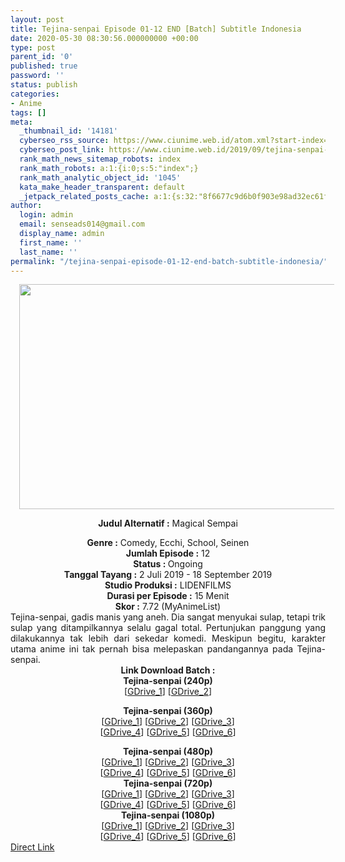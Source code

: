 ```yaml
---
layout: post
title: Tejina-senpai Episode 01-12 END [Batch] Subtitle Indonesia
date: 2020-05-30 08:30:56.000000000 +00:00
type: post
parent_id: '0'
published: true
password: ''
status: publish
categories:
- Anime
tags: []
meta:
  _thumbnail_id: '14181'
  cyberseo_rss_source: https://www.ciunime.web.id/atom.xml?start-index=451&max-results=150
  cyberseo_post_link: https://www.ciunime.web.id/2019/09/tejina-senpai-episode-01-12-end-batch.html
  rank_math_news_sitemap_robots: index
  rank_math_robots: a:1:{i:0;s:5:"index";}
  rank_math_analytic_object_id: '1045'
  kata_make_header_transparent: default
  _jetpack_related_posts_cache: a:1:{s:32:"8f6677c9d6b0f903e98ad32ec61f8deb";a:2:{s:7:"expires";i:1652838142;s:7:"payload";a:0:{}}}
author:
  login: admin
  email: senseads014@gmail.com
  display_name: admin
  first_name: ''
  last_name: ''
permalink: "/tejina-senpai-episode-01-12-end-batch-subtitle-indonesia/"
---
```

<div style="text-align: center;">
<div style="text-align: left;">
<div class="separator" style="clear: both; text-align: center;"><a href="https://1.bp.blogspot.com/-XfcFQax-wkY/XRoJKXMk8dI/AAAAAAAAahE/zZuvC37TiYc3WyXdBsGkvKofWO80xd74gCLcBGAs/s1600/Tejina-senpai.jpg" imageanchor="1" style="margin-left: 1em; margin-right: 1em;"><img border="0" data-original-height="720" data-original-width="1280" height="360" src="{{ site.baseurl }}/assets/2020/05/Tejina-senpai.jpg" width="640" /></a></div>
<p></div>
<p><b>Judul</b><b><b>&nbsp;Alternatif</b>&nbsp;:</b>&nbsp;Magical Sempai</div>
<div style="text-align: center;"><b>Genre :</b>&nbsp;Comedy, Ecchi, School, Seinen</div>
<div style="text-align: center;"><b>Jumlah Episode :</b>&nbsp;12<br /><b>Status :&nbsp;</b>Ongoing<br /><b>Tanggal Tayang :</b>&nbsp;2 Juli 2019 - 18 September 2019<br /><b>Studio Produksi :</b>&nbsp;LIDENFILMS<br /><b>Durasi per Episode :</b>&nbsp;15 Menit</div>
<div style="text-align: center;"><b>Skor :</b>&nbsp;7.72 (MyAnimeList)</div>
<div style="text-align: center;"></div>
<div style="text-align: justify;">Tejina-senpai, gadis manis yang aneh. Dia sangat menyukai sulap, tetapi trik sulap yang ditampilkannya selalu gagal total. Pertunjukan panggung yang dilakukannya tak lebih dari sekedar komedi. Meskipun begitu, karakter utama anime ini tak pernah bisa melepaskan pandangannya pada Tejina-senpai.</div>
<div style="text-align: justify;"></div>
<div style="text-align: justify;"></div>
<div style="text-align: center;">
<div style="text-align: center;"><b>Link Download Batch :</b></div>
<div style="text-align: center;">
<div style="text-align: center;"><b>Tejina-senpai&nbsp;(</b><b>240p</b><b>)</b></div>
<div style="text-align: center;">[<a href="https://drive.google.com/uc?id=1WsjusxWR8e0EOGvINLA5fmbEWrUZpSmf" target="_blank" rel="noopener">GDrive_1</a>] [<a href="https://drive.google.com/uc?id=1PSzg1154Q98OuGPelkLr5zZU6_Gjxant" target="_blank" rel="noopener">GDrive_2</a>]</p>
</div>
<div style="text-align: center;"><b>Tejina-senpai&nbsp;(</b><b>360p</b><b>)</b></div>
<div style="text-align: center;">[<a href="https://drive.google.com/uc?id=1d2l41LngLqSmAl74TNMd8oUh3p1tF3iS" target="_blank" rel="noopener">GDrive_1</a>] [<a href="https://drive.google.com/uc?id=1zcchgJVV0gZL4cUo3VaMe8-Pf3hQgU1U" target="_blank" rel="noopener">GDrive_2</a>] [<a href="https://drive.google.com/uc?id=1xx6YdcBzl8pmelb3QUrsOIWHm3SI_Ma_" target="_blank" rel="noopener">GDrive_3</a>]<br />[<a href="https://drive.google.com/uc?id=1PuQHqArfQr60FLsdsIK0qryQm98pLhtY" target="_blank" rel="noopener">GDrive_4</a>] [<a href="https://drive.google.com/uc?id=1Y7fslx9w3j1y6xJqbesEXzN8xnIj7B0X" target="_blank" rel="noopener">GDrive_5</a>] [<a href="https://drive.google.com/uc?id=1jh2wt4tsFUA3milLnw5GYcj8otQbpP1E" target="_blank" rel="noopener">GDrive_6</a>]</p>
</div>
</div>
<div style="text-align: center;"><b>Tejina-senpai&nbsp;(</b><b>480p</b><b>)</b></div>
<div style="text-align: center;">[<a href="https://drive.google.com/uc?id=1hymoGNy4iO0VE_efz_0vDMwBIIujCPhp" target="_blank" rel="noopener">GDrive_1</a>] [<a href="https://drive.google.com/uc?id=1hN1kOndxeceY8cCOi6ESTKHvJM9kSWUt" target="_blank" rel="noopener">GDrive_2</a>] [<a href="https://drive.google.com/uc?id=1GT0ZaeUruuxyyDrRn0rwY0LE7L7alDVY" target="_blank" rel="noopener">GDrive_3</a>]<br />[<a href="https://drive.google.com/uc?id=1wU10Q2-UMg8jf2d_FdJV-pzZt9X8i7fw" target="_blank" rel="noopener">GDrive_4</a>] [<a href="https://drive.google.com/uc?id=1YbgJRY9kJ98D3Y5wZOt32tQFdu4r_Ivp" target="_blank" rel="noopener">GDrive_5</a>] [<a href="https://drive.google.com/uc?id=1vfBk6HrU5Y-c7bM3WdMPVIYFk5ggIlna" target="_blank" rel="noopener">GDrive_6</a>]</div>
<div style="text-align: center;"></div>
<div style="text-align: center;"><b>Tejina-senpai&nbsp;(</b><b>720p</b><b>)</b><br />[<a href="https://drive.google.com/uc?id=111b_T5djZQoxFZ9puejTJAc7zFKb764U" target="_blank" rel="noopener">GDrive_1</a>] [<a href="https://drive.google.com/uc?id=1gNnckLcfQlR1ykvV9wU93c76aUmQtSj4" target="_blank" rel="noopener">GDrive_2</a>] [<a href="https://drive.google.com/uc?id=1N6OnD5xRO2d2mOSu4aZy3DTVTN1Dm5R4" target="_blank" rel="noopener">GDrive_3</a>]<br />[<a href="https://drive.google.com/uc?id=1UZfJxBdTDPVvylTntWIkTT8uyWp6ATrh" target="_blank" rel="noopener">GDrive_4</a>] [<a href="https://drive.google.com/uc?id=1fqrmTdD9xPia7tZEMxRFKguZyKsv_ohU" target="_blank" rel="noopener">GDrive_5</a>] [<a href="https://drive.google.com/uc?id=1xxQ4SAR2Xw84hZ4kQOZfc-juko0eCqp-" target="_blank" rel="noopener">GDrive_6</a>]</div>
<div style="text-align: center;"><b>Tejina-senpai&nbsp;(1080p)</b><br />[<a href="https://drive.google.com/uc?id=1aDSGWYb8JdztK40bAPUN7O0VDAAqBG_o" target="_blank" rel="noopener">GDrive_1</a>] [<a href="https://drive.google.com/uc?id=1-rCP4HXq5KKOSFDf-r5HMq967Pil8SS1" target="_blank" rel="noopener">GDrive_2</a>] [<a href="https://drive.google.com/uc?id=1TJ-pRIBLYoeyae9naaazOBn9golQ3eqk" target="_blank" rel="noopener">GDrive_3</a>]<br />[<a href="https://drive.google.com/uc?id=16XEeZlhUcGUKaxx4RfEuWTyXBh4B22Cm" target="_blank" rel="noopener">GDrive_4</a>]&nbsp;[<a href="https://drive.google.com/uc?id=1BVQeVUI0GtmS4GQMxXmmRwzonNMEtnSc" target="_blank" rel="noopener">GDrive_5</a>] [<a href="https://drive.google.com/uc?id=1c6-eG_6Hg_NfBBLKVR7CPEnLZjYYcqU9" target="_blank" rel="noopener">GDrive_6</a>]</div>
</div>
<link rel="stylesheet" href="https://cdnjs.cloudflare.com/ajax/libs/font-awesome/4.7.0/css/font-awesome.min.css" />
<div class="divbtn"> <a href="https://handymansurrender.com/fihup8buzv?key=94550f7ce39444073321dde3b8782f97" class="btn"><i class="fa fa-download"></i> Direct Link</a> </div>
